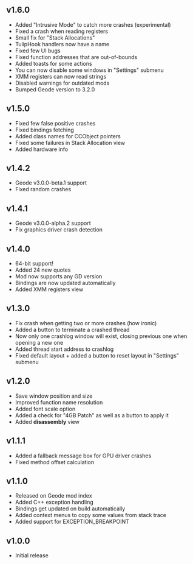 ## v1.6.0
- Added "Intrusive Mode" to catch more crashes (experimental)
- Fixed a crash when reading registers
- Small fix for "Stack Allocations"
- TulipHook handlers now have a name
- Fixed few UI bugs
- Fixed function addresses that are out-of-bounds
- Added toasts for some actions
- You can now disable some windows in "Settings" submenu
- XMM registers can now read strings
- Disabled warnings for outdated mods
- Bumped Geode version to 3.2.0

## v1.5.0
- Fixed few false positive crashes
- Fixed bindings fetching
- Added class names for CCObject pointers
- Fixed some failures in Stack Allocation view
- Added hardware info

## v1.4.2
- Geode v3.0.0-beta.1 support
- Fixed random crashes

## v1.4.1
- Geode v3.0.0-alpha.2 support
- Fix graphics driver crash detection

## v1.4.0
- 64-bit support!
- Added 24 new quotes
- Mod now supports any GD version
- Bindings are now updated automatically
- Added XMM registers view

## v1.3.0
- Fix crash when getting two or more crashes (how ironic)
- Added a button to terminate a crashed thread
- Now only one crashlog window will exist, closing previous one when opening a new one
- Added thread start address to crashlog
- Fixed default layout + added a button to reset layout in "Settings" submenu

## v1.2.0
- Save window position and size
- Improved function name resolution
- Added font scale option
- Added a check for "4GB Patch" as well as a button to apply it
- Added **disassembly** view

## v1.1.1
- Added a fallback message box for GPU driver crashes
- Fixed method offset calculation

## v1.1.0
- Released on Geode mod index
- Added C++ exception handling
- Bindings get updated on build automatically
- Added context menus to copy some values from stack trace
- Added support for EXCEPTION_BREAKPOINT

## v1.0.0
- Initial release